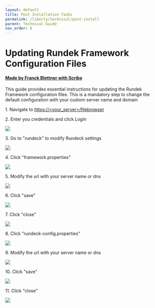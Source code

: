 ```yaml
---
layout: default
title: Post Installation Tasks
permalink: /liberty/technical/post-install
parent: Technical Guide
nav_order: 6
---
```


# Updating Rundek Framework Configuration Files
#### [Made by Franck Blettner with Scribe](https://scribehow.com/shared/Updating_Rundek_Framework_Configuration_Files__lJtYGAs7SUWeCvooCHfoFw)
This guide provides essential instructions for updating the Rundek Framework configuration files. This is a mandatory step to change the default configuration with your custom server name and domain

1\. Navigate to [https://&lt;your_server&gt;/filebrowser](https://liberty.nomana-it.fr/filebrowser/login)


2\. Enter you credentials and click *Login*

![](https://ajeuwbhvhr.cloudimg.io/colony-recorder.s3.amazonaws.com/files/2024-09-28/9fc30968-ed32-4ee6-a2f8-18c4f2c8cbc0/user_cropped_screenshot.jpeg?tl_px=281,499&br_px=2000,1460&force_format=jpeg&q=100&width=1120.0&wat=1&wat_opacity=0.7&wat_gravity=northwest&wat_url=https://colony-recorder.s3.us-west-1.amazonaws.com/images/watermarks/FB923C_standard.png&wat_pad=524,276)


3\. Go to "rundeck" to modify Rundeck settings

![](https://ajeuwbhvhr.cloudimg.io/colony-recorder.s3.amazonaws.com/files/2024-09-28/b8a53ec7-cfde-44d4-a4ea-9c5e51a9a8d7/ascreenshot.jpeg?tl_px=0,39&br_px=1719,1000&force_format=jpeg&q=100&width=1120.0&wat=1&wat_opacity=0.7&wat_gravity=northwest&wat_url=https://colony-recorder.s3.us-west-1.amazonaws.com/images/watermarks/FB923C_standard.png&wat_pad=482,277)


4\. Click "framework.properties"

![](https://ajeuwbhvhr.cloudimg.io/colony-recorder.s3.amazonaws.com/files/2024-09-28/bad8b33e-1efc-4934-befc-61d9da4cdbcf/ascreenshot.jpeg?tl_px=4,0&br_px=1724,961&force_format=jpeg&q=100&width=1120.0&wat=1&wat_opacity=0.7&wat_gravity=northwest&wat_url=https://colony-recorder.s3.us-west-1.amazonaws.com/images/watermarks/FB923C_standard.png&wat_pad=524,228)


5\. Modify the url with your server name or dns

![](https://ajeuwbhvhr.cloudimg.io/colony-recorder.s3.amazonaws.com/files/2024-09-28/5ad190ef-bd52-4407-9ee7-277ac9f97208/user_cropped_screenshot.jpeg?tl_px=0,193&br_px=1719,1155&force_format=jpeg&q=100&width=1120.0)


6\. Click "save"

![](https://ajeuwbhvhr.cloudimg.io/colony-recorder.s3.amazonaws.com/files/2024-09-28/33e79fff-725e-4176-b106-3c399f456386/ascreenshot.jpeg?tl_px=546,0&br_px=2266,961&force_format=jpeg&q=100&width=1120.0&wat=1&wat_opacity=0.7&wat_gravity=northwest&wat_url=https://colony-recorder.s3.us-west-1.amazonaws.com/images/watermarks/FB923C_standard.png&wat_pad=1043,14)


7\. Click "close"

![](https://ajeuwbhvhr.cloudimg.io/colony-recorder.s3.amazonaws.com/files/2024-09-28/95494fc8-9cf9-4b97-beab-2275184a9903/ascreenshot.jpeg?tl_px=0,0&br_px=1719,961&force_format=jpeg&q=100&width=1120.0&wat=1&wat_opacity=0.7&wat_gravity=northwest&wat_url=https://colony-recorder.s3.us-west-1.amazonaws.com/images/watermarks/FB923C_standard.png&wat_pad=17,8)


8\. Click "rundeck-config.properties"

![](https://ajeuwbhvhr.cloudimg.io/colony-recorder.s3.amazonaws.com/files/2024-09-28/88671014-5f89-4321-8de9-9c9644f0fe7e/user_cropped_screenshot.jpeg?tl_px=273,266&br_px=1992,1227&force_format=jpeg&q=100&width=1120.0)


9\. Modify the url with your server name or dns

![](https://ajeuwbhvhr.cloudimg.io/colony-recorder.s3.amazonaws.com/files/2024-09-28/9c2725c9-4be4-45d6-bbfc-596df0d988af/user_cropped_screenshot.jpeg?tl_px=273,266&br_px=1992,1227&force_format=jpeg&q=100&width=1120.0)


10\. Click "save"

![](https://ajeuwbhvhr.cloudimg.io/colony-recorder.s3.amazonaws.com/files/2024-09-28/b182708b-a011-4b18-8fd8-288394d30762/ascreenshot.jpeg?tl_px=546,0&br_px=2266,961&force_format=jpeg&q=100&width=1120.0&wat=1&wat_opacity=0.7&wat_gravity=northwest&wat_url=https://colony-recorder.s3.us-west-1.amazonaws.com/images/watermarks/FB923C_standard.png&wat_pad=1034,12)


11\. Click "close"

![](https://ajeuwbhvhr.cloudimg.io/colony-recorder.s3.amazonaws.com/files/2024-09-28/68e36d94-cf4a-43e7-a755-bfcca9a60434/ascreenshot.jpeg?tl_px=0,0&br_px=1719,961&force_format=jpeg&q=100&width=1120.0&wat=1&wat_opacity=0.7&wat_gravity=northwest&wat_url=https://colony-recorder.s3.us-west-1.amazonaws.com/images/watermarks/FB923C_standard.png&wat_pad=18,10)
